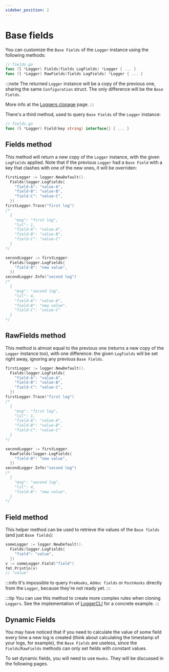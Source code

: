 ```yaml
---
sidebar_position: 2
---
```


# Base fields

You can customize the `Base Fields` of the `Logger` instance using the following methods:

```go
// fields.go
func (l *Logger) Fields(fields LogFields) *Logger { ... }
func (l *Logger) RawFields(fields LogFields) *Logger { ... }
```

:::note
The returned `Logger` instance will be a copy of the previous one, sharing the same `Configuration` struct. The only difference will be the `Base Fields`. 

More info at the [Loggers clonage](../advanced/loggers_clonage.md) page.
:::

There's a third method, used to query `Base Fields` of the `Logger` instance:

```go
// fields.go
func (l *Logger) Field(key string) interface{} { ... }
```

## Fields method

This method will return a new copy of the `Logger` instance, with the given `LogFields` applied. Note that if the previous `Logger` had a `Base Field` with a key that clashes with one of the new ones, it will be overriden:

```go
firstLogger := logger.NewDefault().
  Fields(logger.LogFields{
    "field-A": "value-A",
    "field-B": "value-B",
    "field-C": "value-C",
  })
firstLogger.Trace("first log")
/*
  {
    "msg": "first log",
    "lvl": 1,
    "field-A": "value-A",
    "field-B": "value-B",
    "field-C": "value-C"
  }
*/

secondLogger := firstLogger.
  Fields(logger.LogFields{
    "field-B": "new value",
  })
secondLogger.Info("second log")
/*
  {
    "msg": "second log",
    "lvl": 4,
    "field-A": "value-A",
    "field-B": "new value",
    "field-C": "value-C"
  }
*/
```

## RawFields method

This method is almost equal to the previous one (returns a new copy of the `Logger` instance too), with one difference: the given `LogFields` will be set right away, ignoring any previous `Base Fields`.

```go
firstLogger := logger.NewDefault().
  Fields(logger.LogFields{
    "field-A": "value-A",
    "field-B": "value-B",
    "field-C": "value-C",
  })
firstLogger.Trace("first log")
/*
  {
    "msg": "first log",
    "lvl": 1,
    "field-A": "value-A",
    "field-B": "value-B",
    "field-C": "value-C"
  }
*/

secondLogger := firstLogger.
  RawFields(logger.LogFields{
    "field-B": "new value",
  })
secondLogger.Info("second log")
/*
  {
    "msg": "second log",
    "lvl": 4,
    "field-B": "new value",
  }
*/
```

## Field method

This helper method can be used to retrieve the values of the `Base fields` (and just `Base fields`):

```go
someLogger := logger.NewDefault().
  Fields(logger.LogFields{
    "field": "value",
  })
v := someLogger.Field("field")
fmt.Println(v)
// "value"
```

:::info
It's impossible to query `PreHooks`, `AdHoc fields` or `PostHooks` directly from the `Logger`, because they're not ready yet.
:::

:::tip
You can use this method to create more complex rules when cloning `Loggers`. See the implementation of [LoggerCLI](LINK) for a concrete example.
:::


## Dynamic Fields

You may have noticed that if you need to calculate the value of some field every time a new log is created (think about calculating the timestamp of your logs, for example), the `Base Fields` are useless, since the `Fields`/`RawFields` methods can only set fields with constant values.

To set dynamic fields, you will need to use `Hooks`. They will be discussed in the following pages.

